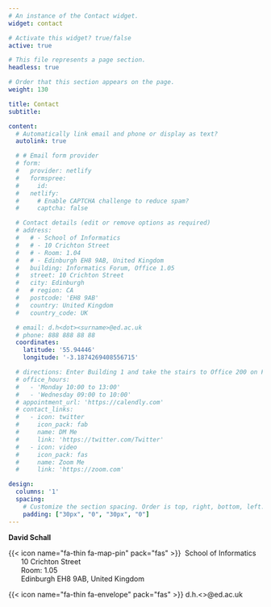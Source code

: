 ```yaml
---
# An instance of the Contact widget.
widget: contact

# Activate this widget? true/false
active: true

# This file represents a page section.
headless: true

# Order that this section appears on the page.
weight: 130

title: Contact
subtitle:

content:
  # Automatically link email and phone or display as text?
  autolink: true

  # # Email form provider
  # form:
  #   provider: netlify
  #   formspree:
  #     id:
  #   netlify:
  #     # Enable CAPTCHA challenge to reduce spam?
  #     captcha: false

  # Contact details (edit or remove options as required)
  # address:
  #   # - School of Informatics
  #   # - 10 Crichton Street
  #   # - Room: 1.04
  #   # - Edinburgh EH8 9AB, United Kingdom
  #   building: Informatics Forum, Office 1.05
  #   street: 10 Crichton Street
  #   city: Edinburgh
  #   # region: CA
  #   postcode: 'EH8 9AB'
  #   country: United Kingdom
  #   country_code: UK

  # email: d.h<dot><surname>@ed.ac.uk
  # phone: 888 888 88 88
  coordinates:
    latitude: '55.94446'
    longitude: '-3.1874269408556715'

  # directions: Enter Building 1 and take the stairs to Office 200 on Floor 2
  # office_hours:
  #   - 'Monday 10:00 to 13:00'
  #   - 'Wednesday 09:00 to 10:00'
  # appointment_url: 'https://calendly.com'
  # contact_links:
  #   - icon: twitter
  #     icon_pack: fab
  #     name: DM Me
  #     link: 'https://twitter.com/Twitter'
  #   - icon: video
  #     icon_pack: fas
  #     name: Zoom Me
  #     link: 'https://zoom.com'

design:
  columns: '1'
  spacing:
    # Customize the section spacing. Order is top, right, bottom, left.
    padding: ["30px", "0", "30px", "0"]
---
```


**David Schall**

{{< icon name="fa-thin fa-map-pin" pack="fas" >}}
&nbsp;School of Informatics \
&emsp;&ensp; 10 Crichton Street \
&emsp;&ensp; Room: 1.05 \
&emsp;&ensp; Edinburgh EH8 9AB, United Kingdom

{{< icon name="fa-thin fa-envelope" pack="fas" >}} d.h.<<surname>>@ed.ac.uk